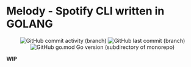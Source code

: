 # Melody - Spotify CLI written in GOLANG
<p align="center">
  <img alt="GitHub commit activity (branch)" src="https://img.shields.io/github/commit-activity/w/ayberktandogan/melody?style=for-the-badge">
  <img alt="GitHub last commit (branch)" src="https://img.shields.io/github/last-commit/ayberktandogan/melody/main?style=for-the-badge">
  <img alt="GitHub go.mod Go version (subdirectory of monorepo)" src="https://img.shields.io/github/go-mod/go-version/ayberktandogan/melody?style=for-the-badge">

  **WIP**
</p>
